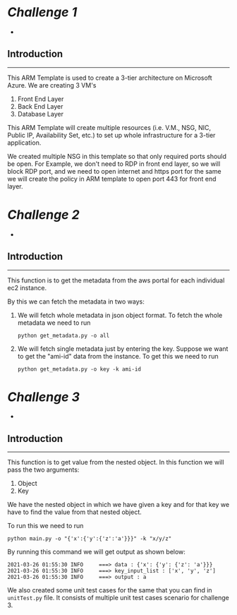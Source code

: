 # _Challenge 1_ 
-
Introduction
---
---
This ARM Template is used to create a 3-tier architecture on Microsoft Azure. We are creating 3 VM's
1) Front End Layer
2) Back End Layer
3) Database Layer

This ARM Template will create multiple resources (i.e. V.M., NSG, NIC, Public IP, Availability Set, etc.) to set up whole infrastructure 
for a 3-tier application.

We created multiple NSG in this template so that only required ports should be open. For Example, we don't need to RDP in front end layer, so we will block RDP port, and we need to open internet and https port for the same we will create the policy in ARM template to open port 443 for front end layer.







# _Challenge 2_ 
-
Introduction
---
---
This function is to get the metadata from the aws portal for each individual ec2 instance. 

By this we can fetch the metadata in two ways:
1) We will fetch whole metadata in json object format. 
To fetch the whole metadata we need to run
   
    ``python get_metadata.py -o all``


2) We will fetch single metadata just by entering the key. Suppose we want to get the "ami-id" data from the instance. To get this 
we need to run 
   
    `python get_metadata.py -o key -k ami-id`





# _Challenge 3_ 
-
Introduction
---
---
This function is to get value from the nested object. In this function we will pass the two arguments:
1) Object
2) Key

We have the nested object in which we have given a key and for that key we have to find the value from that nested object.

To run this we need to run 

`python main.py -o "{'x':{'y':{'z':'a'}}}" -k "x/y/z"`

By running this command we will get output as shown below:

`2021-03-26 01:55:30 INFO     ===> data : {'x': {'y': {'z': 'a'}}} 
2021-03-26 01:55:30 INFO     ===> key_input_list : ['x', 'y', 'z']
2021-03-26 01:55:30 INFO     ===> output : a`


We also created some unit test cases for the same that you can find in `unitTest.py` file. It 
consists of multiple unit test cases scenario for challenge 3.  